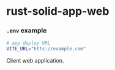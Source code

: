 # rust-solid-app-web

### `.env` example
```bash
# app deploy URL
VITE_URL="htts://example.com"
```

Client web application.
